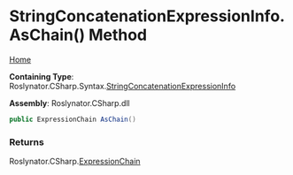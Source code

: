 <a name="_top"></a>

# StringConcatenationExpressionInfo\.AsChain\(\) Method

[Home](../../../../../README.md#_top)

**Containing Type**: Roslynator\.CSharp\.Syntax\.[StringConcatenationExpressionInfo](../README.md#_top)

**Assembly**: Roslynator\.CSharp\.dll

```csharp
public ExpressionChain AsChain()
```

### Returns

Roslynator\.CSharp\.[ExpressionChain](../../../ExpressionChain/README.md#_top)

